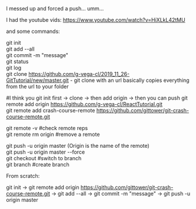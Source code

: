 I messed up and forced a push...
umm... 

I had the youtube vids:
https://www.youtube.com/watch?v=HiXLkL42tMU

and some commands:

git init <br>
git add --all <br>
git commit -m "message" <br>
git status <br>
git log <br>
git clone https://github.com/g-vega-cl/2019_11_26-GitTutorial/new/master.git  - git clone with an url basically copies everything from the url to your folder<br>

#I think you git init first -> clone -> then add origin -> then you can push
git remote add origin https://github.com/g-vega-cl/ReactTutorial.git <br>
git remote add crash-course-remote 
    https://github.com/gittower/git-crash-course-remote.git <br>

git remote -v #check remote reps <br>
git remote rm origin #remove a remote <br>


git push -u origin master   (Origin is the name of the remote)  <br>
git push -u origin master --force <br>
git checkout <branch name> #switch to branch <br>
git branch <branch name> #create branch <br>


From scratch:

git init -> git remote add origin https://github.com/gittower/git-crash-course-remote.git -> git add --all  -> git commit -m "message" -> git push -u origin master

